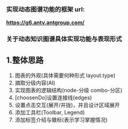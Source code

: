 ### 实现动态图谱功能的框架 url:

**https://g6.antv.antgroup.com/**

### 关于动态知识图谱具体实现功能与表现形式

## 1.整体思路

1. 图表的外观(具体需要何种形式 layout.type)
2. 摘取分级内容(AI)
3. 实现图表的逻辑结构(node-分级 combo-分区)
4. [choosenDo]设置连接线(edges)
5. 设置点击交互(展开/并拢)，并且设计区域展开
6. 添加工具栏(Toolbar, Legend)
7. 添加标签介绍与徽标(表示学习掌握情况)

